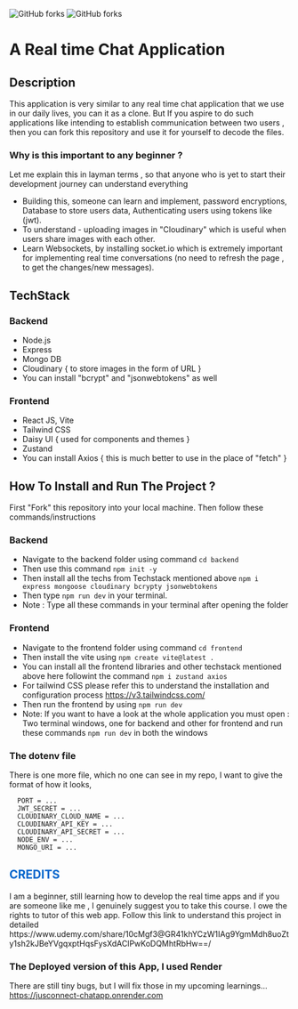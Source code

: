 ![GitHub forks](https://img.shields.io/github/forks/priyankaforu/JusConnect-ChatApp?style=flat-square&logoColor=violet&logoSize=auto)
![GitHub forks](https://img.shields.io/github/stars/priyankaforu/JusConnect-ChatApp?style=flat&logoColor=blue&logoSize=auto&labelColor=gray&color=blue)


# A Real time Chat Application

## Description
This application is very similar to any real time chat application that we use in our daily lives, you can it as a clone. But If you aspire to do such applications like intending to establish 
communication between two users , then you can fork this repository and use it for yourself to decode the files.

### Why is this important to any beginner ?
Let me explain this in layman terms , so that anyone who is yet to start their development journey can understand everything
- Building this, someone can learn and implement, password encryptions, Database to store users data, Authenticating users using tokens like (jwt).
- To understand - uploading images in "Cloudinary" which is useful when users share images with each other.
- Learn Websockets, by installing socket.io which is extremely important for implementing real time conversations (no need to refresh the page , to get the changes/new messages).


## TechStack

### Backend
- Node.js
- Express
- Mongo DB
- Cloudinary { to store images in the form of URL }
- You can install "bcrypt" and "jsonwebtokens" as well

### Frontend
- React JS, Vite
- Tailwind CSS
- Daisy UI { used for components and themes }
- Zustand
- You can install Axios { this is much better to use in the place of "fetch" }


## How To Install and Run The Project ?
First "Fork" this repository into your local machine. Then follow these commands/instructions
### Backend
- Navigate to the backend folder using command ```cd backend```
- Then use this command ```npm init -y```
- Then install all the techs from Techstack mentioned above ```npm i express mongoose cloudinary bcrypty jsonwebtokens```
- Then type ```npm run dev``` in your terminal.
- Note : Type all these commands in your terminal after opening the folder
### Frontend
- Navigate to the frontend folder using command ```cd frontend```
- Then install the vite using ```npm create vite@latest .```
- You can install all the frontend libraries and other techstack mentioned above here followint the command ```npm i zustand axios```
- For tailwind CSS please refer this to understand the installation and configuration process https://v3.tailwindcss.com/
- Then run the frontend by using ```npm run dev```
- Note: If you want to have a look at the whole application you must open : Two terminal windows, one for backend and other for frontend and run these commands ```npm run dev```
  in both the windows

### The dotenv file
There is one more file, which no one can see in my repo, I want to give the format of how it looks,

```
  PORT = ...
  JWT_SECRET = ...
  CLOUDINARY_CLOUD_NAME = ...
  CLOUDINARY_API_KEY = ...
  CLOUDINARY_API_SECRET = ...
  NODE_ENV = ...
  MONGO_URI = ...
```


<h2 style="color: #0066cc;">CREDITS</h2>
I am a beginner, still learning how to develop the real time apps and if you are someone like me , I genuinely suggest you to take this course. I owe the rights to tutor of this web app. Follow this link to understand this project in detailed
https://www.udemy.com/share/10cMgf3@GR41khYCzW1IAg9YgmMdh8uoZty1sh2kJBeYVgqxptHqsFysXdAClPwKoDQMhtRbHw==/

### The Deployed version of this App, I used Render
There are still tiny bugs, but I will fix those in my upcoming learnings...
https://jusconnect-chatapp.onrender.com
